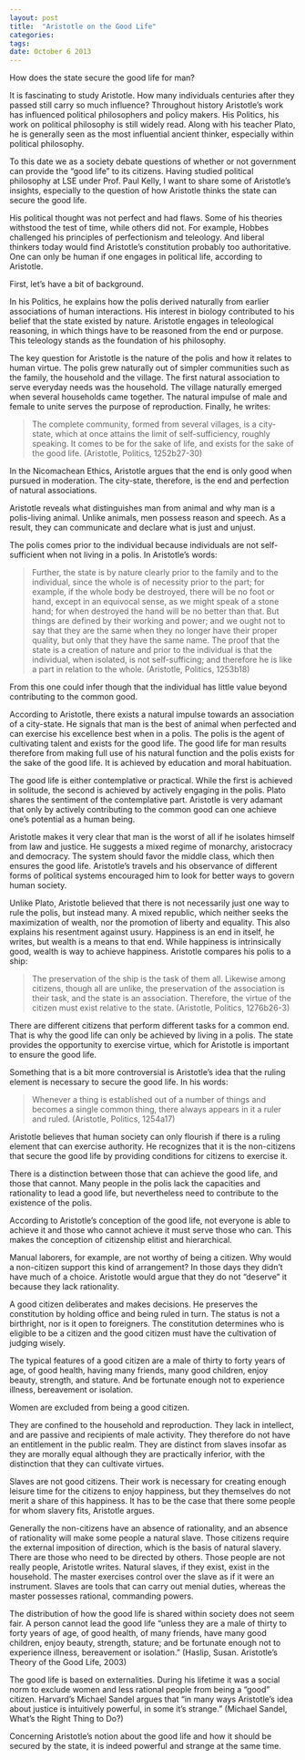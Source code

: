 ```yaml
---
layout: post
title:  "Aristotle on the Good Life"
categories: 
tags: 
date: October 6 2013
---
```


How does the state secure the good life for man?

It is fascinating to study Aristotle. How many individuals centuries after they passed still carry so much influence? Throughout history Aristotle’s work has influenced political philosophers and policy makers. His Politics, his work on political philosophy is still widely read. Along with his teacher Plato, he is generally seen as the most influential ancient thinker, especially within political philosophy.

To this date we as a society debate questions of whether or not government can provide the “good life” to its citizens. Having studied political philosophy at LSE under Prof. Paul Kelly, I want to share some of Aristotle’s insights, especially to the question of how Aristotle thinks the state can secure the good life.

His political thought was not perfect and had flaws. Some of his theories withstood the test of time, while others did not. For example, Hobbes challenged his principles of perfectionism and teleology. And liberal thinkers today would find Aristotle’s constitution probably too authoritative. One can only be human if one engages in political life, according to Aristotle.

First, let’s have a bit of background.

In his Politics, he explains how the polis derived naturally from earlier associations of human interactions. His interest in biology contributed to his belief that the state existed by nature. Aristotle engages in teleological reasoning, in which things have to be reasoned from the end or purpose. This teleology stands as the foundation of his philosophy.

The key question for Aristotle is the nature of the polis and how it relates to human virtue. The polis grew naturally out of simpler communities such as the family, the household and the village. The first natural association to serve everyday needs was the household. The village naturally emerged when several households came together. The natural impulse of male and female to unite serves the purpose of reproduction. Finally, he writes:

> The complete community, formed from several villages, is a city-state, which at once attains the limit of self-sufficiency, roughly speaking. It comes to be for the sake of life, and exists for the sake of the good life. (Aristotle, Politics, 1252b27-30)

In the Nicomachean Ethics, Aristotle argues that the end is only good when pursued in moderation. The city-state, therefore, is the end and perfection of natural associations.

Aristotle reveals what distinguishes man from animal and why man is a polis-living animal. Unlike animals, men possess reason and speech. As a result, they can communicate and declare what is just and unjust.

The polis comes prior to the individual because individuals are not self-sufficient when not living in a polis. In Aristotle’s words:

> Further, the state is by nature clearly prior to the family and to the individual, since the whole is of necessity prior to the part; for example, if the whole body be destroyed, there will be no foot or hand, except in an equivocal sense, as we might speak of a stone hand; for when destroyed the hand will be no better than that. But things are defined by their working and power; and we ought not to say that they are the same when they no longer have their proper quality, but only that they have the same name. The proof that the state is a creation of nature and prior to the individual is that the individual, when isolated, is not self-sufficing; and therefore he is like a part in relation to the whole. (Aristotle, Politics, 1253b18)

From this one could infer though that the individual has little value beyond contributing to the common good.

According to Aristotle, there exists a natural impulse towards an association of a city-state. He signals that man is the best of animal when perfected and can exercise his excellence best when in a polis. The polis is the agent of cultivating talent and exists for the good life. The good life for man results therefore from making full use of his natural function and the polis exists for the sake of the good life. It is achieved by education and moral habituation.

The good life is either contemplative or practical. While the first is achieved in solitude, the second is achieved by actively engaging in the polis. Plato shares the sentiment of the contemplative part. Aristotle is very adamant that only by actively contributing to the common good can one achieve one’s potential as a human being.

Aristotle makes it very clear that man is the worst of all if he isolates himself from law and justice. He suggests a mixed regime of monarchy, aristocracy and democracy. The system should favor the middle class, which then ensures the good life. Aristotle’s travels and his observance of different forms of political systems encouraged him to look for better ways to govern human society.

Unlike Plato, Aristotle believed that there is not necessarily just one way to rule the polis, but instead many. A mixed republic, which neither seeks the maximization of wealth, nor the promotion of liberty and equality. This also explains his resentment against usury. Happiness is an end in itself, he writes, but wealth is a means to that end. While happiness is intrinsically good, wealth is way to achieve happiness.
Aristotle compares his polis to a ship:

> The preservation of the ship is the task of them all. Likewise among citizens, though all are unlike, the preservation of the association is their task, and the state is an association. Therefore, the virtue of the citizen must exist relative to the state. (Aristotle, Politics, 1276b26-3)

There are different citizens that perform different tasks for a common end. That is why the good life can only be achieved by living in a polis. The state provides the opportunity to exercise virtue, which for Aristotle is important to ensure the good life.

Something that is a bit more controversial is Aristotle’s idea that the ruling element is necessary to secure the good life. In his words:

> Whenever a thing is established out of a number of things and becomes a single common thing, there always appears in it a ruler and ruled. (Aristotle, Politics, 1254a17)

Aristotle believes that human society can only flourish if there is a ruling element that can exercise authority. He recognizes that it is the non-citizens that secure the good life by providing conditions for citizens to exercise it.

There is a distinction between those that can achieve the good life, and those that cannot. Many people in the polis lack the capacities and rationality to lead a good life, but nevertheless need to contribute to the existence of the polis.

According to Aristotle’s conception of the good life, not everyone is able to achieve it and those who cannot achieve it must serve those who can. This makes the conception of citizenship elitist and hierarchical.

Manual laborers, for example, are not worthy of being a citizen. Why would a non-citizen support this kind of arrangement? In those days they didn’t have much of a choice. Aristotle would argue that they do not “deserve” it because they lack rationality.

A good citizen deliberates and makes decisions. He preserves the constitution by holding office and being ruled in turn. The status is not a birthright, nor is it open to foreigners. The constitution determines who is eligible to be a citizen and the good citizen must have the cultivation of judging wisely.

The typical features of a good citizen are a male of thirty to forty years of age, of good health, having many friends, many good children, enjoy beauty, strength, and stature. And be fortunate enough not to experience illness, bereavement or isolation.

Women are excluded from being a good citizen.

They are confined to the household and reproduction. They lack in intellect, and are passive and recipients of male activity. They therefore do not have an entitlement in the public realm. They are distinct from slaves insofar as they are morally equal although they are practically inferior, with the distinction that they can cultivate virtues.

Slaves are not good citizens. Their work is necessary for creating enough leisure time for the citizens to enjoy happiness, but they themselves do not merit a share of this happiness. It has to be the case that there some people for whom slavery fits, Aristotle argues.

Generally the non-citizens have an absence of rationality, and an absence of rationality will make some people a natural slave. Those citizens require the external imposition of direction, which is the basis of natural slavery. There are those who need to be directed by others. Those people are not really people, Aristotle writes. Natural slaves, if they exist, exist in the household. The master exercises control over the slave as if it were an instrument. Slaves are tools that can carry out menial duties, whereas the master possesses rational, commanding powers.

The distribution of how the good life is shared within society does not seem fair. A person cannot lead the good life “unless they are a male of thirty to forty years of age, of good health, of many friends, have many good children, enjoy beauty, strength, stature; and be fortunate enough not to experience illness, bereavement or isolation.” (Haslip, Susan. Aristotle’s Theory of the Good Life, 2003)

The good life is based on externalities. During his lifetime it was a social norm to exclude women and less rational people from being a “good” citizen. Harvard’s Michael Sandel argues that “in many ways Aristotle’s idea about justice is intuitively powerful, in some it’s strange.” (Michael Sandel, What’s the Right Thing to Do?)

Concerning Aristotle’s notion about the good life and how it should be secured by the state, it is indeed powerful and strange at the same time.

